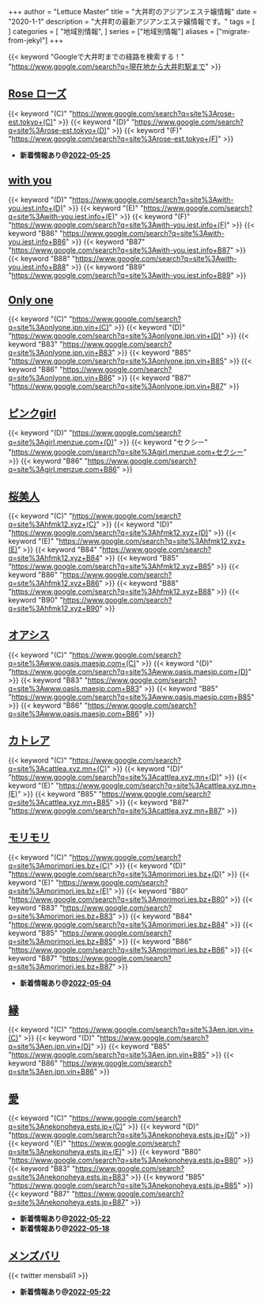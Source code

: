 +++
author = "Lettuce Master"
title = "大井町のアジアンエステ嬢情報"
date = "2020-1-1"
description = "大井町の最新アジアンエステ嬢情報です。"
tags = [
]
categories = [
    "地域別情報",
]
series = ["地域別情報"]
aliases = ["migrate-from-jekyl"]
+++

{{< keyword "Googleで大井町までの経路を検索する！" "https://www.google.com/search?q=現在地から大井町駅まで" >}}

## [Rose ローズ](http://rose-est.tokyo/)
{{< keyword "(C)" "https://www.google.com/search?q=site%3Arose-est.tokyo+(C)" >}} {{< keyword "(D)" "https://www.google.com/search?q=site%3Arose-est.tokyo+(D)" >}} {{< keyword "(F)" "https://www.google.com/search?q=site%3Arose-est.tokyo+(F)" >}} 

- **新着情報あり@[2022-05-25](/post/2022-05-25)**
## [with you](http://with-you.iest.info/)
{{< keyword "(D)" "https://www.google.com/search?q=site%3Awith-you.iest.info+(D)" >}} {{< keyword "(E)" "https://www.google.com/search?q=site%3Awith-you.iest.info+(E)" >}} {{< keyword "(F)" "https://www.google.com/search?q=site%3Awith-you.iest.info+(F)" >}} {{< keyword "B86" "https://www.google.com/search?q=site%3Awith-you.iest.info+B86" >}} {{< keyword "B87" "https://www.google.com/search?q=site%3Awith-you.iest.info+B87" >}} {{< keyword "B88" "https://www.google.com/search?q=site%3Awith-you.iest.info+B88" >}} {{< keyword "B89" "https://www.google.com/search?q=site%3Awith-you.iest.info+B89" >}} 

## [Only one](http://onlyone.jpn.vin/)
{{< keyword "(C)" "https://www.google.com/search?q=site%3Aonlyone.jpn.vin+(C)" >}} {{< keyword "(D)" "https://www.google.com/search?q=site%3Aonlyone.jpn.vin+(D)" >}} {{< keyword "B83" "https://www.google.com/search?q=site%3Aonlyone.jpn.vin+B83" >}} {{< keyword "B85" "https://www.google.com/search?q=site%3Aonlyone.jpn.vin+B85" >}} {{< keyword "B86" "https://www.google.com/search?q=site%3Aonlyone.jpn.vin+B86" >}} {{< keyword "B87" "https://www.google.com/search?q=site%3Aonlyone.jpn.vin+B87" >}} 

## [ピンクgirl](http://girl.menzue.com/)
{{< keyword "(D)" "https://www.google.com/search?q=site%3Agirl.menzue.com+(D)" >}} {{< keyword "セクシー" "https://www.google.com/search?q=site%3Agirl.menzue.com+セクシー" >}} {{< keyword "B86" "https://www.google.com/search?q=site%3Agirl.menzue.com+B86" >}} 

## [桜美人](http://hfmk12.xyz/)
{{< keyword "(C)" "https://www.google.com/search?q=site%3Ahfmk12.xyz+(C)" >}} {{< keyword "(D)" "https://www.google.com/search?q=site%3Ahfmk12.xyz+(D)" >}} {{< keyword "(E)" "https://www.google.com/search?q=site%3Ahfmk12.xyz+(E)" >}} {{< keyword "B84" "https://www.google.com/search?q=site%3Ahfmk12.xyz+B84" >}} {{< keyword "B85" "https://www.google.com/search?q=site%3Ahfmk12.xyz+B85" >}} {{< keyword "B86" "https://www.google.com/search?q=site%3Ahfmk12.xyz+B86" >}} {{< keyword "B88" "https://www.google.com/search?q=site%3Ahfmk12.xyz+B88" >}} {{< keyword "B90" "https://www.google.com/search?q=site%3Ahfmk12.xyz+B90" >}} 

## [オアシス](http://www.oasis.maesjp.com/)
{{< keyword "(C)" "https://www.google.com/search?q=site%3Awww.oasis.maesjp.com+(C)" >}} {{< keyword "(D)" "https://www.google.com/search?q=site%3Awww.oasis.maesjp.com+(D)" >}} {{< keyword "B83" "https://www.google.com/search?q=site%3Awww.oasis.maesjp.com+B83" >}} {{< keyword "B85" "https://www.google.com/search?q=site%3Awww.oasis.maesjp.com+B85" >}} {{< keyword "B86" "https://www.google.com/search?q=site%3Awww.oasis.maesjp.com+B86" >}} 

## [カトレア](https://cattlea.xyz.mn/)
{{< keyword "(C)" "https://www.google.com/search?q=site%3Acattlea.xyz.mn+(C)" >}} {{< keyword "(D)" "https://www.google.com/search?q=site%3Acattlea.xyz.mn+(D)" >}} {{< keyword "(E)" "https://www.google.com/search?q=site%3Acattlea.xyz.mn+(E)" >}} {{< keyword "B85" "https://www.google.com/search?q=site%3Acattlea.xyz.mn+B85" >}} {{< keyword "B87" "https://www.google.com/search?q=site%3Acattlea.xyz.mn+B87" >}} 

## [モリモリ](https://morimori.ies.bz/)
{{< keyword "(C)" "https://www.google.com/search?q=site%3Amorimori.ies.bz+(C)" >}} {{< keyword "(D)" "https://www.google.com/search?q=site%3Amorimori.ies.bz+(D)" >}} {{< keyword "(E)" "https://www.google.com/search?q=site%3Amorimori.ies.bz+(E)" >}} {{< keyword "B80" "https://www.google.com/search?q=site%3Amorimori.ies.bz+B80" >}} {{< keyword "B83" "https://www.google.com/search?q=site%3Amorimori.ies.bz+B83" >}} {{< keyword "B84" "https://www.google.com/search?q=site%3Amorimori.ies.bz+B84" >}} {{< keyword "B85" "https://www.google.com/search?q=site%3Amorimori.ies.bz+B85" >}} {{< keyword "B86" "https://www.google.com/search?q=site%3Amorimori.ies.bz+B86" >}} {{< keyword "B87" "https://www.google.com/search?q=site%3Amorimori.ies.bz+B87" >}} 

- **新着情報あり@[2022-05-04](/post/2022-05-04)**
## [縁](https://en.jpn.vin/)
{{< keyword "(C)" "https://www.google.com/search?q=site%3Aen.jpn.vin+(C)" >}} {{< keyword "(D)" "https://www.google.com/search?q=site%3Aen.jpn.vin+(D)" >}} {{< keyword "B85" "https://www.google.com/search?q=site%3Aen.jpn.vin+B85" >}} {{< keyword "B86" "https://www.google.com/search?q=site%3Aen.jpn.vin+B86" >}} 

## [愛](https://nekonoheya.ests.jp/)
{{< keyword "(C)" "https://www.google.com/search?q=site%3Anekonoheya.ests.jp+(C)" >}} {{< keyword "(D)" "https://www.google.com/search?q=site%3Anekonoheya.ests.jp+(D)" >}} {{< keyword "(E)" "https://www.google.com/search?q=site%3Anekonoheya.ests.jp+(E)" >}} {{< keyword "B80" "https://www.google.com/search?q=site%3Anekonoheya.ests.jp+B80" >}} {{< keyword "B83" "https://www.google.com/search?q=site%3Anekonoheya.ests.jp+B83" >}} {{< keyword "B85" "https://www.google.com/search?q=site%3Anekonoheya.ests.jp+B85" >}} {{< keyword "B87" "https://www.google.com/search?q=site%3Anekonoheya.ests.jp+B87" >}} 

- **新着情報あり@[2022-05-22](/post/2022-05-22)**
- **新着情報あり@[2022-05-18](/post/2022-05-18)**
## [メンズバリ](http://mensbali.net/)


{{< twitter mensbali1 >}}



- **新着情報あり@[2022-05-22](/post/2022-05-22)**
